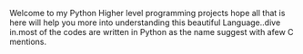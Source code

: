 Welcome to my Python Higher level programming projects hope all that is here will help you more into understanding this beautiful Language..dive in.most of the codes are written in Python as the name suggest with afew C mentions.